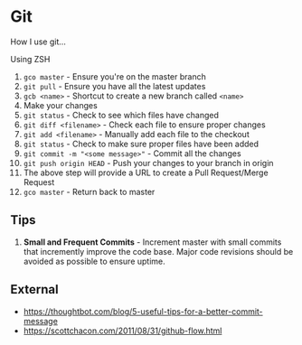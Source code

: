 # Git

How I use git...

Using ZSH

1. `gco master` - Ensure you're on the master branch
1. `git pull` - Ensure you have all the latest updates
1. `gcb <name>` - Shortcut to create a new branch called `<name>` 
1. Make your changes
1. `git status` - Check to see which files have changed
1. `git diff <filename>` - Check each file to ensure proper changes
1. `git add <filename>` - Manually add each file to the checkout
1. `git status` - Check to make sure proper files have been added
1. `git commit -m "<some message>"` - Commit all the changes
1. `git push origin HEAD` - Push your changes to your branch in origin
1. The above step will provide a URL to create a Pull Request/Merge Request
1. `gco master` - Return back to master


## Tips

1. **Small and Frequent Commits** - Increment master with small commits that incremently improve the code base. Major code revisions should be avoided as possible to ensure uptime.


## External

- https://thoughtbot.com/blog/5-useful-tips-for-a-better-commit-message
- https://scottchacon.com/2011/08/31/github-flow.html


